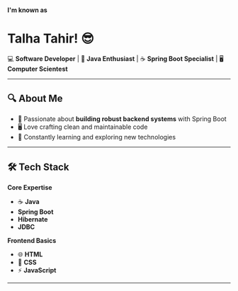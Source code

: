 #### I'm known as
# Talha Tahir! 😎

💻 **Software Developer** | 🌱 **Java Enthusiast** | ☕ **Spring Boot Specialist** | 🖥 **Computer Scientest** 

---

## 🔍 About Me
- 🌟 Passionate about **building robust backend systems** with Spring Boot
- 🖥️ Love crafting clean and maintainable code
- 🎯 Constantly learning and exploring new technologies

---

## 🛠 Tech Stack
**Core Expertise**  
- ☕ **Java**
- **Spring Boot**
- **Hibernate**
- **JDBC**

**Frontend Basics**  
-  🌐 **HTML**
-  🎨 **CSS**
-  ⚡ **JavaScript**  

---

<!--
**TalhahTahir/TalhahTahir** is a ✨ _special_ ✨ repository because its `README.md` (this file) appears on your GitHub profile.

Here are some ideas to get you started:

- 🔭 I’m currently working on ...
- 🌱 I’m currently learning ...
- 👯 I’m looking to collaborate on ...
- 🤔 I’m looking for help with ...
- 💬 Ask me about ...
- 📫 How to reach me: ...
- 😄 Pronouns: ...
- ⚡ Fun fact: ...
-->
